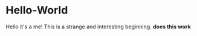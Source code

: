 # Hello-World
Hello it's a me!
This is a strange and interesting beginning.
<b> does this work </b>
